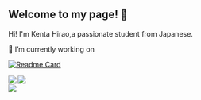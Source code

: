 ## Welcome to my page! 👋 

Hi! I'm Kenta Hirao,a passionate student from Japanese.

🔭 I’m currently working on 
  
  [![Readme Card](https://github-readme-stats.vercel.app/api/pin/?username=hiraken0817&repo=instamodoki&theme=monokai)](https://github.com/hiraken0817/Instamodoki)
  

<a href="https://github.com/anuraghazra/github-readme-stats">
  <img align="left" src="https://github-readme-stats.vercel.app/api?username=hiraken0817&count_private=true&show_icons=true&theme=monokai" />
</a>
<a href="https://github.com/anuraghazra/github-readme-stats">
  <img align="left" src="https://github-readme-stats.vercel.app/api/top-langs/?username=hiraken0817&theme=monokai" />
</a><br>
<img align="left" src="https://komarev.com/ghpvc/?username=hiraken0817&color=blue" />






